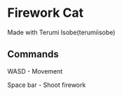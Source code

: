 # Firework Cat
Made with Terumi Isobe(terumiisobe)

## Commands

WASD - Movement

Space bar - Shoot firework